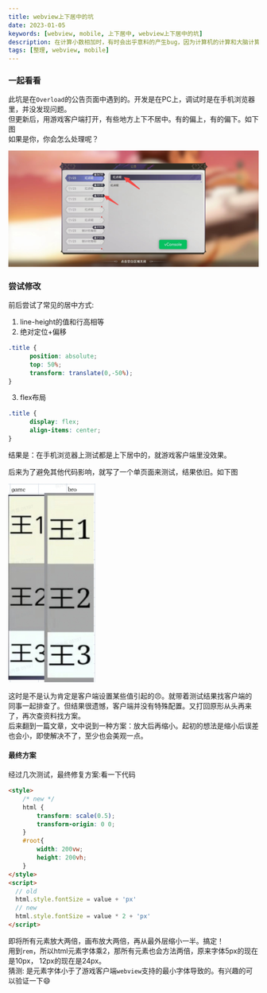 ```yaml
---
title: webview上下居中的坑
date: 2023-01-05
keywords: [webview, mobile, 上下居中, webview上下居中的坑]
description: 在计算小数相加时，有时会出乎意料的产生bug，因为计算机的计算和大脑计算并不一样
tags: [整理, webview, mobile]
---
```



### 一起看看

此坑是在`Overload`的公告页面中遇到的。开发是在PC上，调试时是在手机浏览器里，并没发现问题。  
但更新后，用游戏客户端打开，有些地方上下不居中。有的偏上，有的偏下。如下图  
如果是你，你会怎么处理呢？


![](../image/verticalCenter/1.jpeg)

### 尝试修改

前后尝试了常见的居中方式: 
1. line-height的值和行高相等  
2. 绝对定位+偏移  
```css
.title {  
      position: absolute;
      top: 50%;
      transform: translate(0,-50%);
}
```

3. flex布局  
```css
.title {
      display: flex;
      align-items: center;
}
```

结果是：在手机浏览器上测试都是上下居中的，就游戏客户端里没效果。

后来为了避免其他代码影响，就写了一个单页面来测试，结果依旧。如下图   

<img src=../image/verticalCenter/2.jpeg  style="height:400px" />   


这时是不是认为肯定是客户端设置某些值引起的😠。就带着测试结果找客户端的同事一起排查了。但结果很遗憾，客户端并没有特殊配置。又打回原形从头再来了，再次查资料找方案。  
后来翻到一篇文章，文中说到一种方案：放大后再缩小。起初的想法是缩小后误差也会小，即使解决不了，至少也会美观一点。

#### 最终方案

经过几次测试，最终修复方案:看一下代码
```html
<style>
    /* new */
    html {
        transform: scale(0.5);
        transform-origin: 0 0;
    }
    #root{
        width: 200vw;
        height: 200vh;
    }
</style>
<script>
  // old
  html.style.fontSize = value + 'px'
  // new
  html.style.fontSize = value * 2 + 'px'
</script>
```
即将所有元素放大两倍，画布放大两倍，再从最外层缩小一半。搞定！  
用到`rem`，所以html元素字体乘2，那所有元素也会方法两倍，原来字体5px的现在是10px，
12px的现在是24px。  
猜测: 是元素字体小于了游戏客户端`webview`支持的最小字体导致的。有兴趣的可以验证一下😄